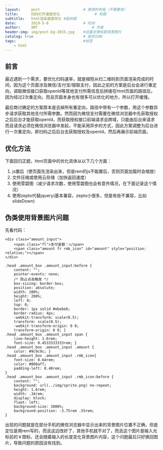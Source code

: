 ```yaml
---
layout:     post   				    # 使用的布局（不需要改）
title:      扫码打开速度优化 				# 标题 
subtitle:   html渲染速度优化 #副标题
date:       2019-5-8 				# 时间
author:     XMT 						# 作者
header-img: img/post-bg-2015.jpg 	#这篇文章标题背景图片
catalog: true 						# 是否归档
tags:								#标签
    - html
---
```


## 前言
最近遇到一个需求，要优化扫码速率，就是缩短从扫二维码到页面渲染完成的时间，因为这个页面涉及微信/支付宝/银联支付，因此之前的方案是后台会进行重定向，调取微信接口获取openId等其他支付所需信息后拼接在html页面的路径后，因为经过2次重定向，而且页面本身也有很多可以优化的地方，所以打开缓慢。

最后商讨确定的方案原本是去掉所有重定向，路径中带有一个参数，用这个参数异步请求获取其他支付所需参数。然而因为微信支付需要在微信浏览器中先获取授权之后后台才能获取openId，而获取授权接口前端请求会跨域，只能由后台来请求而且请求必须在微信浏览器中发起，不能采用异步的方式，因此方案调整为后台进行一次重定向，即扫码之后后台去获取授权及openId，然后再展示前端页面。

## 优化方法
下面回归正题，html页面中的优化具体从以下几个方面：
1. js置后（使页面先渲染出来，但是rem的js不能置后，否则页面加载时会缩放）
2. 文件压缩或使用云存储（加快返回速度）
3. 使用雪碧图（减少请求次数，使用雪碧图也会有意外情况，在下面记录这个情况）
4. 使用zepto代替jquery(基本兼容，zepto小很多，但是有些不兼容，比如slideDown)

## 伪类使用背景图片问题
先看代码：

    <div class="amount_input">
    	<span class="fl">支付金额：</span>
		<span class="amount fr rmb_icon" id="amount" style="position: relative;"></span>
    </div>
   
    .head .amount_box .amount_input:before {
        content: "";
        pointer-events: none;
        /* 防止点击触发 */
        box-sizing: border-box;
        position: absolute;
        width: 200%;
        height: 200%;
        left: 0;
        top: 0;
        border: 1px solid #ebebeb;
        border-radius: 4px;
        -webkit-transform: scale(0.5);
        transform: scale(0.5);
        -webkit-transform-origin: 0 0;
        transform-origin: 0 0; }
    .head .amount_box .amount_input span {
        line-height: 1.6rem;
        font-size: 0.4533333333rem; }
    .head .amount_box .amount_input .amount {
        color: #9c9c9c; }
    .head .amount_box .amount_input .rmb_icon{
        font-size: 0.64rem;
        color: #008aff;
        padding-left: 0.48rem;
    }
    .head .amount_box .amount_input .rmb_icon:before {
        content: "";
        background: url(../img/sprite.png) no-repeat;
        height: 1.6rem;
        width: .34rem;
        display: block;
        float: left;
        background-size: 3000%;
        background-position: -3.75rem .55rem;
    }

出现的问题就是在部分手机的微信浏览器中显示出来的背景图片位置不正确，但是定位是用rem写的，而且这边改好了，其他手机就不对了，而且这个图片是输入光标前的￥图标，还会随着输入的长度变化背景图片内容，这个问题最后只好换回图片，导致问题的原因没有找到。
